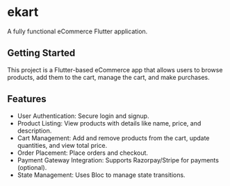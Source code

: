 # ekart

A fully functional eCommerce Flutter application.

## Getting Started

This project is a Flutter-based eCommerce app that allows users to browse products, add them to the cart, manage the cart, and make purchases.

## Features
 - User Authentication: Secure login and signup.
 - Product Listing: View products with details like name, price, and description.
 - Cart Management: Add and remove products from the cart, update quantities, and view total price.
 - Order Placement: Place orders and checkout.
 - Payment Gateway Integration: Supports Razorpay/Stripe for payments (optional).
 - State Management: Uses Bloc to manage state transitions.


